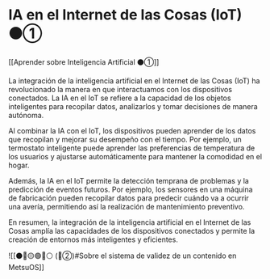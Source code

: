 # IA en el Internet de las Cosas (IoT) ⚫①

[[Aprender sobre Inteligencia Artificial ⚫①]]

La integración de la inteligencia artificial en el Internet de las Cosas (IoT) ha revolucionado la manera en que interactuamos con los dispositivos conectados. La IA en el IoT se refiere a la capacidad de los objetos inteligentes para recopilar datos, analizarlos y tomar decisiones de manera autónoma.

Al combinar la IA con el IoT, los dispositivos pueden aprender de los datos que recopilan y mejorar su desempeño con el tiempo. Por ejemplo, un termostato inteligente puede aprender las preferencias de temperatura de los usuarios y ajustarse automáticamente para mantener la comodidad en el hogar.

Además, la IA en el IoT permite la detección temprana de problemas y la predicción de eventos futuros. Por ejemplo, los sensores en una máquina de fabricación pueden recopilar datos para predecir cuándo va a ocurrir una avería, permitiendo así la realización de mantenimiento preventivo.

En resumen, la integración de la inteligencia artificial en el Internet de las Cosas amplía las capacidades de los dispositivos conectados y permite la creación de entornos más inteligentes y eficientes.

![[⚫🔴🟡🟢🔵⚪ (🔴②)#Sobre el sistema de validez de un contenido en MetsuOS]]
